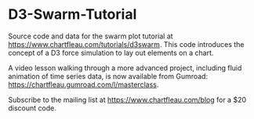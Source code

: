 # D3-Swarm-Tutorial

Source code and data for the swarm plot tutorial at https://www.chartfleau.com/tutorials/d3swarm. This code introduces the concept of a D3 force simulation to lay out elements on a chart.

A video lesson walking through a more advanced project, including fluid animation of time series data, is now available from Gumroad: https://chartfleau.gumroad.com/l/masterclass.

Subscribe to the mailing list at https://www.chartfleau.com/blog for a $20 discount code.

